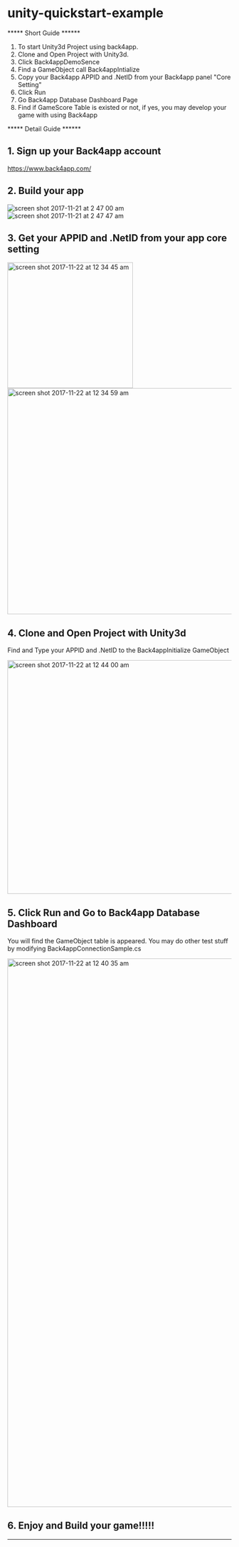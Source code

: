 # unity-quickstart-example


***** Short Guide ******
1. To start Unity3d Project using back4app.
2. Clone and Open Project with Unity3d.
3. Click Back4appDemoSence
4. Find a GameObject call Back4appIntialize
5. Copy your Back4app APPID and .NetID from your Back4app panel "Core Setting"
6. Click Run
7. Go Back4app Database Dashboard Page
8. Find if GameScore Table is existed or not, if yes, you may develop your game with using Back4app

***** Detail Guide ******

## 1. Sign up your Back4app account
https://www.back4app.com/

## 2. Build your app
![screen shot 2017-11-21 at 2 47 00 am](https://user-images.githubusercontent.com/13159792/33085954-28fe44c4-cf21-11e7-8f61-73902d71c996.png)
![screen shot 2017-11-21 at 2 47 47 am](https://user-images.githubusercontent.com/13159792/33085994-4c53e8c0-cf21-11e7-83e9-95982233906f.png)

## 3. Get your APPID and .NetID from your app core setting


<img width="282" alt="screen shot 2017-11-22 at 12 34 45 am" src="https://user-images.githubusercontent.com/13159792/33086068-8bdeb90c-cf21-11e7-946e-0537ee189efa.png">
<img width="507" alt="screen shot 2017-11-22 at 12 34 59 am" src="https://user-images.githubusercontent.com/13159792/33086071-8ddb371c-cf21-11e7-84c5-856a10cad470.png">


## 4. Clone and Open Project with Unity3d 

Find and Type your APPID and .NetID to the Back4appInitialize GameObject

<img width="524" alt="screen shot 2017-11-22 at 12 44 00 am" src="https://user-images.githubusercontent.com/13159792/33086225-f8aaf42e-cf21-11e7-856f-6546181c1381.png">

## 5. Click Run and Go to Back4app Database Dashboard

You will find the GameObject table is appeared.
You may do other test stuff by modifying Back4appConnectionSample.cs 


<img width="1230" alt="screen shot 2017-11-22 at 12 40 35 am" src="https://user-images.githubusercontent.com/13159792/33086353-4470b04c-cf22-11e7-8053-578d2f893b29.png">

## 6. Enjoy and Build your game!!!!!


************************
